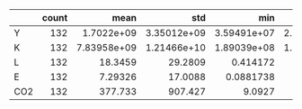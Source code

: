 |     |   count |          mean |           std |         min |          25% |          50% |           75% |            max |
|:----|--------:|--------------:|--------------:|------------:|-------------:|-------------:|--------------:|---------------:|
| Y   |     132 |   1.7022e+09  |   3.35012e+09 | 3.59491e+07 |  2.85582e+08 |  4.89527e+08 |   2.0708e+09  |    1.99746e+10 |
| K   |     132 |   7.83958e+09 |   1.21466e+10 | 1.89039e+08 |  1.46548e+09 |  2.74751e+09 |   1.09601e+10 |    6.70809e+10 |
| L   |     132 |  18.3459      |  29.2809      | 0.414172    |  2.89601     |  4.99888     |  25.4625      |  158.3         |
| E   |     132 |   7.29326     |  17.0088      | 0.0881738   |  1.04377     |  1.91651     |   6.79694     |  101.235       |
| CO2 |     132 | 377.733       | 907.427       | 9.0927      | 41.8058      | 84.4006      | 390.508       | 5375.49        |